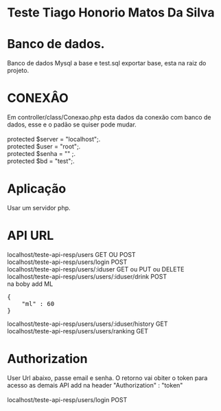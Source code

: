 # Teste Tiago Honorio Matos Da Silva

# Banco de dados.
Banco de dados Mysql a base e test.sql exportar base, esta na raiz do projeto.
# CONEXÂO
Em controller/class/Conexao.php esta dados da conexão com banco de dados, esse 
e o padão se quiser pode mudar.<br><br>
    protected $server = "localhost";.<br>
    protected $user = "root";.<br>
    protected $senha = "" ;.<br>
    protected $bd = "test";.<br>
# Aplicação
Usar um servidor php.

# API URL
localhost/teste-api-resp/users GET OU POST <br>
localhost/teste-api-resp/users/login POST<br>
localhost/teste-api-resp/users/:iduser GET ou PUT ou DELETE<br>
localhost/teste-api-resp/users/users/:iduser/drink POST<br>
na boby add ML
<pre>
{
	"ml" : 60
}
</pre>

localhost/teste-api-resp/users/users/:iduser/history GET<br>
localhost/teste-api-resp/users/users/ranking GET<br>

# Authorization
User Url abaixo, passe email e senha. O retorno vai obiter o
 token para acesso as demais API add na header "Authorization" : "token"    
 <br> localhost/teste-api-resp/users/login POST   <br>  
    
    

